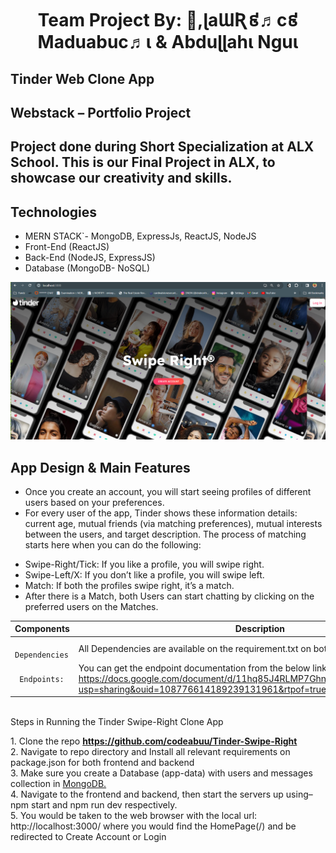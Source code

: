 <h1 align="center">Team Project By: 👋,ɭaƜƦ៩♬c៩ Maduabuc♬ι & Abduɭɭahι Nguι </h1>

## Tinder Web Clone App

## Webstack – Portfolio Project

## Project done during Short Specialization at ALX School. This is our Final Project in ALX, to showcase our creativity and skills.

## Technologies

- MERN STACK`- MongoDB, ExpressJs, ReactJS, NodeJS
- Front-End (ReactJS)
- Back-End (NodeJS, ExpressJS)
- Database (MongoDB- NoSQL)

![Landing Page](https://github.com/codeabuu/Tinder-Swipe-Right/blob/main/SignIn%20Console.png)

## App Design & Main Features

- Once you create an account, you will start seeing profiles of different users based on your preferences.
- For every user of the app, Tinder shows these information details: current age, mutual friends (via matching preferences), mutual interests between the users, and target description. The process of matching starts here when you can do the following:

* Swipe-Right/Tick: If you like a profile, you will swipe right.
* Swipe-Left/X: If you don’t like a profile, you will swipe left.
* Match: If both the profiles swipe right, it’s a match.
* After there is a Match, both Users can start chatting by clicking on the preferred users on the Matches.

| Components      | Description                                                                                                                                                                                     |
| --------------- | ----------------------------------------------------------------------------------------------------------------------------------------------------------------------------------------------- |
| ` Dependencies` | All Dependencies are available on the requirement.txt on both frontend and backend                                                                                                              |
| ` Endpoints:`   | You can get the endpoint documentation from the below link: https://docs.google.com/document/d/11hq85J4RLMP7Ghn0Uraix8e3Q2VWVxE1/edit?usp=sharing&ouid=108776614189239131961&rtpof=true&sd=true |

<br>Steps in Running the Tinder Swipe-Right Clone App</br>

<l1> 1. Clone the repo <b>https://github.com/codeabuu/Tinder-Swipe-Right</b></l1><br>
<l1> 2. Navigate to repo directory and Install all relevant requirements on package.json for both frontend and backend</l1><br>
<l1> 3. Make sure you create a Database (app-data) with users and messages collection in <a href="https://www.mongodb.com/"> MongoDB.</a></l1><br>
<l1> 4. Navigate to the frontend and backend, then start the servers up using– npm start and npm run dev respectively.</l1><br>
<l1> 5. You would be taken to the web browser with the local url: http://localhost:3000/ where you would find the HomePage(/) and be redirected to Create Account or Login</l1><br>

